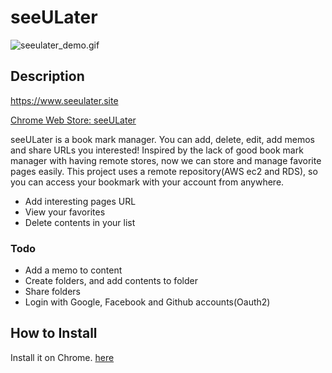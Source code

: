 seeULater
=========



![seeulater_demo.gif](https://github.com/jayhyun-hwang/seeULater/blob/main/seeulater_demo.gif)

Description
-----------

https://www.seeulater.site

[Chrome Web Store: seeULater](https://chrome.google.com/webstore/detail/seeulater/pemilclakldcfcijhimggelacjhkjogp/related?hl=ko)

seeULater is a book mark manager. You can add, delete, edit, add memos and share URLs you interested! 
Inspired by the lack of good book mark manager with having remote stores, now we can store and manage favorite pages easily. This project uses a remote repository(AWS ec2 and RDS), so you can access your bookmark with your account from anywhere.

* Add interesting pages URL
* View your favorites
* Delete contents in your list

### Todo

* Add a memo to content
* Create folders, and add contents to folder
* Share folders
* Login with Google, Facebook and Github accounts(Oauth2)

How to Install
--------------

Install it on Chrome. [here](https://chrome.google.com/webstore/detail/seeulater/pemilclakldcfcijhimggelacjhkjogp/related?hl=ko)
